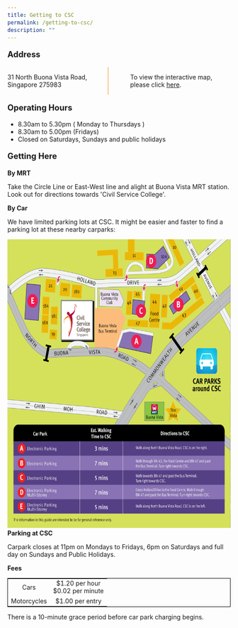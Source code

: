 ```yaml
---
title: Getting to CSC
permalink: /getting-to-csc/
description: ""
---
```

<style>
table {
	border: black 1px solid;
  border-collapse: collapse;
	}
	
.grid-container {
	 display: grid;
	 grid-template-columns: 50% 50%;
	
}

.grid-child {
	
	}	
	
.vertical-line {
	border-left: 1px solid #F68B1F;

	}
.grid-container-vertline {
	display: grid;
	grid-template-columns: 45% 10% 45%;
	}

.Main-header {
	font-weight: bold;
	font-size: 1.3em;
	}	

</style>
<p class="Main-header">Address</p>
<div class="grid-container-vertline">
	<div class="grid-child">
		<p>31 North Buona Vista Road, <br>Singapore 275983</p>
	</div>
	<div class="vertical-line"></div>
	<div class="grid-child">
		<p>To view the interactive map, please click <a target="_blank" href="https://www.onemap.gov.sg/?lat=1.3098006&amp;lng=103.7918731">here</a>.</p></div>
</div>



<p class="Main-header">Operating Hours</p>
<ul>
	<li>8.30am to 5.30pm ( Monday to Thursdays )</li>
	<li>8.30am to 5.00pm (Fridays)</li>
	<li>Closed on Saturdays, Sundays and public holidays</li>
	</ul>
<p class="Main-header">Getting Here</p>

<b>By MRT</b>
<p>Take the Circle Line or East-West line and alight at Buona Vista MRT station. Look out for directions towards 'Civil Service College'.</p>

<b>By Car</b>	
<p>We have limited parking lots at CSC. It might be easier and faster to find a parking lot at these nearby carparks: </p>




<img style="width:1000px;height:650px;" src="/images/Reach%20Us/alternativeparking_2023.jpg">

<br>
<b>Parking at CSC</b>
<p>Carpark closes at 11pm on Mondays to Fridays, 6pm on Saturdays and full day on Sundays and Public Holidays.</p>

<b>Fees</b>
<table>
	<tbody>
		<tr align="center">
			<td>Cars</td>
			<td>$1.20 per hour <br> $0.02 per minute</td>
		</tr>	
		<tr align="center">
			<td>Motorcycles</td>
			<td>$1.00 per entry</td>
		</tr>
	</tbody>
</table>
There is a 10-minute grace period before car park charging begins.